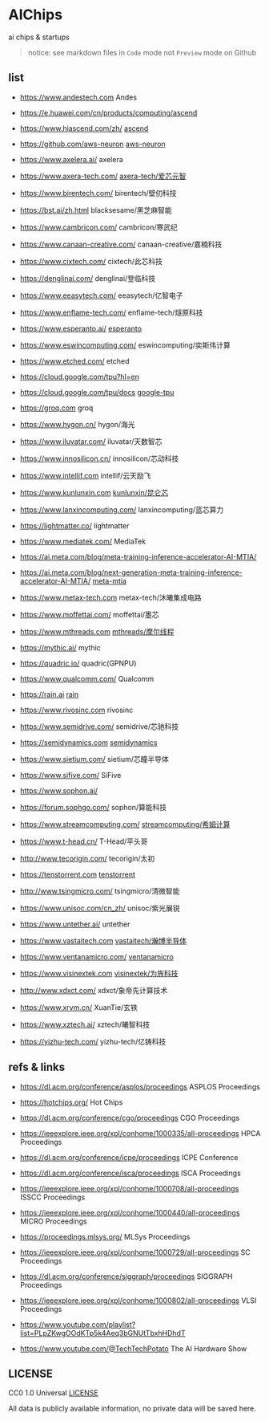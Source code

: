 # AIChips

ai chips &amp; startups

> notice: see markdown files in `Code` mode not `Preview` mode on Github

## list

- https://www.andestech.com
  Andes

- https://e.huawei.com/cn/products/computing/ascend
- https://www.hiascend.com/zh/
  [ascend](./ascend.md)

- https://github.com/aws-neuron
  [aws-neuron](./aws-neuron.md)

- https://www.axelera.ai/
  axelera

- https://www.axera-tech.com/
  [axera-tech/爱芯元智](./axera-tech.md)

- https://www.birentech.com/
  birentech/壁仞科技

- https://bst.ai/zh.html
  blacksesame/黑芝麻智能

- https://www.cambricon.com/
  cambricon/寒武纪

- https://www.canaan-creative.com/
  canaan-creative/嘉楠科技

- https://www.cixtech.com/
  cixtech/此芯科技

- https://denglinai.com/
  denglinai/登临科技

- https://www.eeasytech.com/
  eeasytech/亿智电子

- https://www.enflame-tech.com/
  enflame-tech/燧原科技

- https://www.esperanto.ai/
  [esperanto](./esperanto.md)

- https://www.eswincomputing.com/
  eswincomputing/奕斯伟计算

- https://www.etched.com/
  etched

- https://cloud.google.com/tpu?hl=en
- https://cloud.google.com/tpu/docs
  [google-tpu](./google-tpu.md)

- https://groq.com
  groq

- https://www.hygon.cn/
  hygon/海光

- https://www.iluvatar.com/
  iluvatar/天数智芯

- https://www.innosilicon.cn/
  innosilicon/芯动科技

- https://www.intellif.com
  intellif/云天励飞

- https://www.kunlunxin.com
  [kunlunxin/昆仑芯](./kunlunxin.md)

- https://www.lanxincomputing.com/
  lanxincomputing/蓝芯算力

- https://lightmatter.co/
  lightmatter

- https://www.mediatek.com/
  MediaTek

- https://ai.meta.com/blog/meta-training-inference-accelerator-AI-MTIA/
- https://ai.meta.com/blog/next-generation-meta-training-inference-accelerator-AI-MTIA/
  [meta-mtia](./meta-mtia.md)

- https://www.metax-tech.com
  metax-tech/沐曦集成电路

- https://www.moffettai.com/
  moffettai/墨芯

- https://www.mthreads.com
  [mthreads/摩尔线程](./mthreads.md)

- https://mythic.ai/
  mythic

- https://quadric.io/
  quadric(GPNPU)

- https://www.qualcomm.com/
  Qualcomm

- https://rain.ai
  [rain](./rain.md)

- https://www.rivosinc.com
  rivosinc

- https://www.semidrive.com/
  semidrive/芯驰科技

- https://semidynamics.com
  [semidynamics](./semidynamics.md)

- https://www.sietium.com/
  sietium/芯瞳半导体

- https://www.sifive.com/
  SiFive

- https://www.sophon.ai/
- https://forum.sophgo.com/
  sophon/算能科技

- https://www.streamcomputing.com/
  [streamcomputing/希姆计算](./streamcomputing.md)

- https://www.t-head.cn/
  T-Head/平头哥

- http://www.tecorigin.com/
  tecorigin/太初

- https://tenstorrent.com
  [tenstorrent](./tenstorrent.md)

- http://www.tsingmicro.com/
  tsingmicro/清微智能

- https://www.unisoc.com/cn_zh/
  unisoc/紫光展锐

- https://www.untether.ai/
  untether

- https://www.vastaitech.com
  [vastaitech/瀚博半导体](./vastaitech.md)

- https://www.ventanamicro.com/
  [ventanamicro](./ventanamicro.md)

- https://www.visinextek.com
  [visinextek/为旌科技](./visinextek.md)

- http://www.xdxct.com/
  xdxct/象帝先计算技术

- https://www.xrvm.cn/
  XuanTie/玄铁

- https://www.xztech.ai/
  xztech/曦智科技

- https://yizhu-tech.com/
  yizhu-tech/亿铸科技

## refs & links

- https://dl.acm.org/conference/asplos/proceedings
  ASPLOS Proceedings
- https://hotchips.org/
  Hot Chips
- https://dl.acm.org/conference/cgo/proceedings
  CGO Proceedings
- https://ieeexplore.ieee.org/xpl/conhome/1000335/all-proceedings
  HPCA Proceedings
- https://dl.acm.org/conference/icpe/proceedings
  ICPE Conference
- https://dl.acm.org/conference/isca/proceedings
  ISCA Proceedings
- https://ieeexplore.ieee.org/xpl/conhome/1000708/all-proceedings
  ISSCC Proceedings
- https://ieeexplore.ieee.org/xpl/conhome/1000440/all-proceedings
  MICRO Proceedings
- https://proceedings.mlsys.org/
  MLSys Proceedings
- https://ieeexplore.ieee.org/xpl/conhome/1000729/all-proceedings
  SC Proceedings
- https://dl.acm.org/conference/siggraph/proceedings
  SIGGRAPH Proceedings
- https://ieeexplore.ieee.org/xpl/conhome/1000802/all-proceedings
  VLSI Proceedings

- https://www.youtube.com/playlist?list=PLpZKwgOOdKTp5k4Aeq3bGNUtTbxhHDhdT
- https://www.youtube.com/@TechTechPotato
  The AI Hardware Show

## LICENSE

CC0 1.0 Universal [LICENSE](./LICENSE)

All data is publicly available information, no private data will be saved here.
